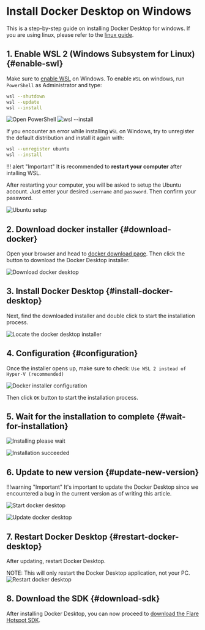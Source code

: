 # Install Docker Desktop on Windows

This is a step-by-step guide on installing Docker Desktop for windows. If you are using linux, please refer to the [linux guide](https://docs.docker.com/desktop/install/ubuntu/).

## 1. Enable WSL 2 (Windows Subsystem for Linux) {#enable-swl}

Make sure to [enable WSL](https://learn.microsoft.com/en-us/windows/wsl/install) on Windows. To enable `WSL` on windows, run `PowerShell` as Administrator and type:
```sh title="PowerShell"
wsl --shutdown
wsl --update
wsl --install
```

![Open PowerShell](./img/docker-install/00-open-cmd.png)
![wsl --install](./img/docker-install/00-wsl-install.png)

If you encounter an error while installing `WSL` on Windows, try to unregister the default distribution and install it again with:

```sh
wsl --unregister ubuntu
wsl --install
```


!!! alert "Important"
    It is recommended to **restart your computer** after intalling WSL.

After restarting your computer, you will be asked to setup the Ubuntu account. Just enter your desired `username` and `password`. Then confirm your password.

![Ubuntu setup](./img/docker-install/00-set-ubuntu-username.png)

## 2. Download docker installer {#download-docker}

Open your browser and head to [docker download page](https://docs.docker.com/desktop/install/windows-install/). Then click the button to download the Docker Desktop installer.

![Download docker desktop](./img/docker-install/01-download-docker-desktop.png)

## 3. Install Docker Desktop {#install-docker-desktop}

Next, find the downloaded installer and double click to start the installation process.

![Locate the docker desktop installer](./img/docker-install/02-locate-docker-desktop.png)

## 4. Configuration {#configuration}

Once the installer opens up, make sure to check:
`Use WSL 2 instead of Hyper-V (recommended)`

![Docker installer configuration](./img/docker-install/03-docker-install-configuration.png)

Then click `OK` button to start the installation process.

## 5. Wait for the installation to complete {#wait-for-installation}

![Installing please wait](./img/docker-install/04-unpacking-files.png)

![Installation succeeded](./img/docker-install/05-installation-succeeded.png)


## 6. Update to new version {#update-new-version}

!!!warning "Important"
    It's important to update the Docker Desktop since we encountered a bug in the current version as of writing this article.

![Start docker desktop](./img/docker-install/06-start-docker-desktop.png)

![Update docker desktop](./img/docker-install/07-update-docker-desktop.png)

## 7. Restart Docker Desktop {#restart-docker-desktop}

After updating, restart Docker Desktop.

NOTE: This will only restart the Docker Desktop application, not your PC.
![Restart docker desktop](./img/docker-install/08-update-and-restart-docker.png)

## 8. Download the SDK {#download-sdk}

After installing Docker Desktop, you can now proceed to [download the Flare Hotspot SDK](./getting-started.md/#download-sdk).
